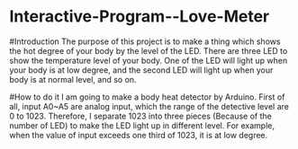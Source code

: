 # Interactive-Program--Love-Meter
#Introduction
The purpose of this project is to make a thing which shows the hot degree of your body by the level of the LED. There are three LED to show the temperature level of your body. One of the LED will light up when
your body is at low degree, and the second LED will light up when your body is at normal level, and so on.

#How to do it
I am going to make a body heat detector by Arduino. First of all, input A0~A5 are analog input, which the range of the detective level are 0 to 1023. Therefore, I separate 1023 into three pieces (Because of the number of LED) to make the LED light up in different level. For example, when the value of input exceeds one third of 1023, it is at low degree.
